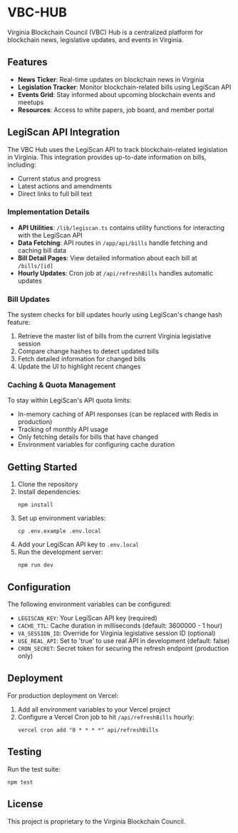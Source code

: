 # VBC-HUB

Virginia Blockchain Council (VBC) Hub is a centralized platform for blockchain news, legislative updates, and events in Virginia.

## Features

- **News Ticker**: Real-time updates on blockchain news in Virginia
- **Legislation Tracker**: Monitor blockchain-related bills using LegiScan API
- **Events Grid**: Stay informed about upcoming blockchain events and meetups
- **Resources**: Access to white papers, job board, and member portal

## LegiScan API Integration

The VBC Hub uses the LegiScan API to track blockchain-related legislation in Virginia. This integration provides up-to-date information on bills, including:

- Current status and progress
- Latest actions and amendments
- Direct links to full bill text

### Implementation Details

- **API Utilities**: `/lib/legiscan.ts` contains utility functions for interacting with the LegiScan API
- **Data Fetching**: API routes in `/app/api/bills` handle fetching and caching bill data
- **Bill Detail Pages**: View detailed information about each bill at `/bills/[id]`
- **Hourly Updates**: Cron job at `/api/refreshBills` handles automatic updates

### Bill Updates

The system checks for bill updates hourly using LegiScan's change hash feature:

1. Retrieve the master list of bills from the current Virginia legislative session
2. Compare change hashes to detect updated bills
3. Fetch detailed information for changed bills
4. Update the UI to highlight recent changes

### Caching & Quota Management

To stay within LegiScan's API quota limits:

- In-memory caching of API responses (can be replaced with Redis in production)
- Tracking of monthly API usage
- Only fetching details for bills that have changed
- Environment variables for configuring cache duration

## Getting Started

1. Clone the repository
2. Install dependencies:
   ```
   npm install
   ```
3. Set up environment variables:
   ```
   cp .env.example .env.local
   ```
4. Add your LegiScan API key to `.env.local`
5. Run the development server:
   ```
   npm run dev
   ```

## Configuration

The following environment variables can be configured:

- `LEGISCAN_KEY`: Your LegiScan API key (required)
- `CACHE_TTL`: Cache duration in milliseconds (default: 3600000 - 1 hour)
- `VA_SESSION_ID`: Override for Virginia legislative session ID (optional)
- `USE_REAL_API`: Set to 'true' to use real API in development (default: false)
- `CRON_SECRET`: Secret token for securing the refresh endpoint (production only)

## Deployment

For production deployment on Vercel:

1. Add all environment variables to your Vercel project
2. Configure a Vercel Cron job to hit `/api/refreshBills` hourly:
   ```
   vercel cron add "0 * * * *" api/refreshBills
   ```

## Testing

Run the test suite:

```
npm test
```

## License

This project is proprietary to the Virginia Blockchain Council.